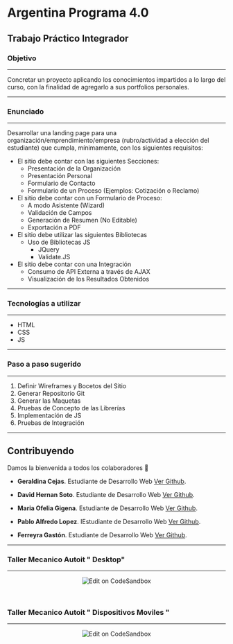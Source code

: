 # Argentina Programa 4.0

## Trabajo Práctico Integrador


### Objetivo

--- 

Concretar un proyecto aplicando los conocimientos impartidos a lo largo del curso, con la
finalidad de agregarlo a sus portfolios personales.

--- 

### Enunciado

--- 

Desarrollar una landing page para una organización/emprendimiento/empresa
(rubro/actividad a elección del estudiante) que cumpla, mínimamente, con los siguientes
requisitos:

* El sitio debe contar con las siguientes Secciones:
    * Presentación de la Organización
    * Presentación Personal
    * Formulario de Contacto
    * Formulario de un Proceso (Ejemplos: Cotización o Reclamo)
* El sitio debe contar con un Formulario de Proceso:
    * A modo Asistente (Wizard)
    * Validación de Campos
    * Generación de Resumen (No Editable)
    * Exportación a PDF
* El sitio debe utilizar las siguientes Bibliotecas
    * Uso de Bibliotecas JS
        * JQuery
        * Validate.JS
* El sitio debe contar con una Integración
    * Consumo de API Externa a través de AJAX
    * Visualización de los Resultados Obtenidos

--- 

### Tecnologías a utilizar

--- 

- HTML
- CSS
- JS

--- 

### Paso a paso sugerido

--- 

1) Definir Wireframes y Bocetos del Sitio
2) Generar Repositorio Git
3) Generar las Maquetas
4) Pruebas de Concepto de las Librerías
5) Implementación de JS
6) Pruebas de Integración

--- 
## Contribuyendo

Damos la bienvenida a todos los colaboradores 💙

- **Geraldina Cejas**. Estudiante de Desarrollo Web [Ver Github](https://github.com/Abrilc90).
- **David Hernan Soto**. Estudiante de Desarrollo Web [Ver Github](https://github.com/davhersot).

- **Maria Ofelia Gigena**. Estudiante de Desarrollo Web [Ver Github](https://github.com/MonicaVZapata).

- **Pablo Alfredo Lopez**. IEstudiante de Desarrollo Web [Ver Github](https://github.com/mariogonzalezispc).

- **Ferreyra Gastón**. Estudiante de Desarrollo Web [Ver Github](https://github.com/gastonloco).
--- 

### Taller Mecanico Autoit " Desktop"
--- 
<p align="center">
  <a>
    <img alt="Edit on CodeSandbox" src="https://github.com/gastonloco/Grupo2-FRBA_192-Trabajo-Integrador/blob/main/img/imagen1.png">
  </a>
</p>

<br> 

### Taller Mecanico Autoit " Dispositivos Moviles "
--- 
<p align="center">
  <a>
    <img alt="Edit on CodeSandbox" src="https://github.com/gastonloco/Grupo2-FRBA_192-Trabajo-Integrador/blob/main/img/imagen2.png">
  </a>
</p>


